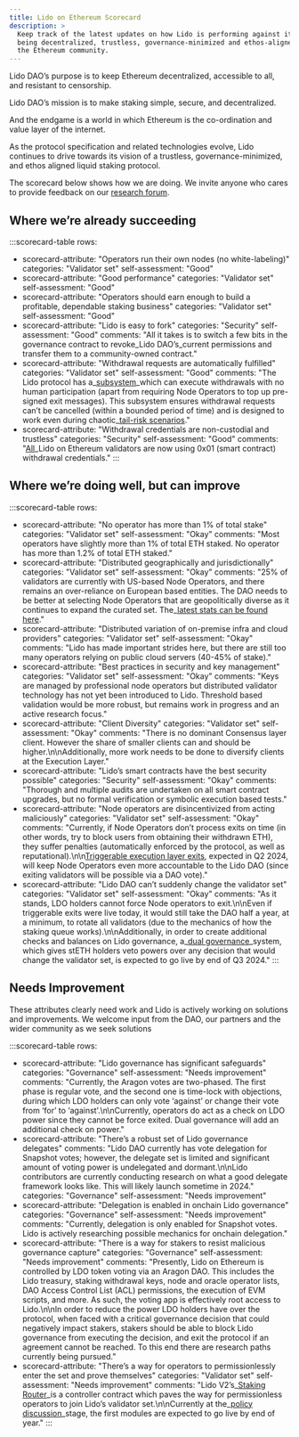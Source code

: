 ```yaml
---
title: Lido on Ethereum Scorecard
description: >
  Keep track of the latest updates on how Lido is performing against its goal of
  being decentralized, trustless, governance-minimized and ethos-aligned with
  the Ethereum community.
---
```

Lido DAO’s purpose is to keep Ethereum decentralized, accessible to all, and resistant to censorship.

Lido DAO’s mission is to make staking simple, secure, and decentralized.

And the endgame is a world in which Ethereum is the co-ordination and value layer of the internet.

As the protocol specification and related technologies evolve, Lido continues to drive towards its vision of a trustless, governance-minimized, and ethos aligned liquid staking protocol.

The scorecard below shows how we are doing. We invite anyone who cares to provide feedback on our [research forum](https://research.lido.fi/).

## Where we’re already succeeding

:::scorecard-table
rows:
  - scorecard-attribute: "Operators run their own nodes (no white-labeling)"
    categories: "Validator set"
    self-assessment: "Good"
  - scorecard-attribute: "Good performance"
    categories: "Validator set"
    self-assessment: "Good"
  - scorecard-attribute: "Operators should earn enough to build a profitable, dependable staking business"
    categories: "Validator set"
    self-assessment: "Good"
  - scorecard-attribute: "Lido is easy to fork"
    categories: "Security"
    self-assessment: "Good"
    comments: "All it takes is to switch a few bits in the governance contract to revoke\_Lido DAO’s\_current permissions and transfer them to a community-owned contract."
  - scorecard-attribute: "Withdrawal requests are automatically fulfilled"
    categories: "Validator set"
    self-assessment: "Good"
    comments: "The Lido protocol has a\_[subsystem](https://hackmd.io/@lido/SyaJQsZoj)\_which can execute withdrawals with no human participation (apart from requiring Node Operators to top up pre-signed exit messages). This subsystem ensures withdrawal requests can’t be cancelled (within a bounded period of time) and is designed to work even during chaotic\_[tail-risk scenarios](https://hackmd.io/@lido/SyaJQsZoj#How-slashings-would-affect-withdrawal-request-fulfillment)."
  - scorecard-attribute: "Withdrawal credentials are non-custodial and trustless"
    categories: "Security"
    self-assessment: "Good"
    comments: "[All](https://twitter.com/LidoFinance/status/1646977448410480643)\_Lido on Ethereum validators are now using 0x01 (smart contract) withdrawal credentials."
:::

## Where we’re doing well, but can improve

:::scorecard-table
rows:
  - scorecard-attribute: "No operator has more than 1% of total stake"
    categories: "Validator set"
    self-assessment: "Okay"
    comments: "Most operators have slightly more than 1% of total ETH staked. No operator has more than 1.2% of total ETH staked."
  - scorecard-attribute: "Distributed geographically and jurisdictionally"
    categories: "Validator set"
    self-assessment: "Okay"
    comments: "25% of validators are currently with US-based Node Operators, and there remains an over-reliance on European based entities. The DAO needs to be better at selecting Node Operators that are geopolitically diverse as it continues to expand the curated set. The\_[latest stats can be found here](https://research.lido.fi/t/lido-node-operator-validator-metrics/1431/22)."
  - scorecard-attribute: "Distributed variation of on-premise infra and cloud providers"
    categories: "Validator set"
    self-assessment: "Okay"
    comments: "Lido has made important strides here, but there are still too many operators relying on public cloud servers (40-45% of stake)."
  - scorecard-attribute: "Best practices in security and key management"
    categories: "Validator set"
    self-assessment: "Okay"
    comments: "Keys are managed by professional node operators but distributed validator technology has not yet been introduced to Lido. Threshold based validation would be more robust, but remains work in progress and an active research focus."
  - scorecard-attribute: "Client Diversity"
    categories: "Validator set"
    self-assessment: "Okay"
    comments: "There is no dominant Consensus layer client. However the share of smaller clients can and should be higher.\n\nAdditionally, more work needs to be done to diversify clients at the Execution Layer."
  - scorecard-attribute: "Lido’s smart contracts have the best security possible"
    categories: "Security"
    self-assessment: "Okay"
    comments: "Thorough and multiple audits are undertaken on all smart contract upgrades, but no formal verification or symbolic execution based tests."
  - scorecard-attribute: "Node operators are disincentivized from acting maliciously"
    categories: "Validator set"
    self-assessment: "Okay"
    comments: "Currently, if Node Operators don’t process exits on time (in other words, try to block users from obtaining their withdrawn ETH), they suffer penalties (automatically enforced by the protocol, as well as reputational).\n\n[Triggerable execution layer exits](https://ethereum-magicians.org/t/eip-7002-execution-layer-triggerable-exits/14195), expected in Q2 2024, will keep Node Operators even more accountable to the Lido DAO (since exiting validators will be possible via a DAO vote)."
  - scorecard-attribute: "Lido DAO can’t suddenly change the validator set"
    categories: "Validator set"
    self-assessment: "Okay"
    comments: "As it stands, LDO holders cannot force Node operators to exit.\n\nEven if triggerable exits were live today, it would still take the DAO half a year, at a minimum, to rotate all validators (due to the mechanics of how the staking queue works).\n\nAdditionally, in order to create additional checks and balances on Lido governance, a\_[dual governance](https://research.lido.fi/t/ldo-steth-dual-governance-continuation/5727)\_system, which gives stETH holders veto powers over any decision that would change the validator set, is expected to go live by end of Q3 2024."
:::

## Needs Improvement

These attributes clearly need work and Lido is actively working on solutions and improvements. We welcome input from the DAO, our partners and the wider community as we seek solutions

:::scorecard-table
rows:
  - scorecard-attribute: "Lido governance has significant safeguards"
    categories: "Governance"
    self-assessment: "Needs improvement"
    comments: "Currently, the Aragon votes are two-phased. The first phase is regular vote, and the second one is time-lock with objections, during which LDO holders can only vote ‘against’ or change their vote from ‘for’ to ‘against’.\n\nCurrently, operators do act as a check on LDO power since they cannot be force exited. Dual governance will add an additional check on power."
  - scorecard-attribute: "There’s a robust set of Lido governance delegates"
    comments: "Lido DAO currently has vote delegation for Snapshot votes; however, the delegate set is limited and significant amount of voting power is undelegated and dormant.\n\nLido contributors are currently conducting research on what a good delegate framework looks like. This will likely launch sometime in 2024."
    categories: "Governance"
    self-assessment: "Needs improvement"
  - scorecard-attribute: "Delegation is enabled in onchain Lido governance"
    categories: "Governance"
    self-assessment: "Needs improvement"
    comments: "Currently, delegation is only enabled for Snapshot votes. Lido is actively researching possible mechanics for onchain delegation."
  - scorecard-attribute: "There is a way for stakers to resist malicious governance capture"
    categories: "Governance"
    self-assessment: "Needs improvement"
    comments: "Presently, Lido on Ethereum is controlled by LDO token voting via an Aragon DAO. This includes the Lido treasury, staking withdrawal keys, node and oracle operator lists, DAO Access Control List (ACL) permissions, the execution of EVM scripts, and more. As such, the voting app is effectively root access to Lido.\n\nIn order to reduce the power LDO holders have over the protocol, when faced with a critical governance decision that could negatively impact stakers, stakers should be able to block Lido governance from executing the decision, and exit the protocol if an agreement cannot be reached. To this end there are research paths currently being pursued."
  - scorecard-attribute: "There’s a way for operators to permissionlessly enter the set and prove themselves"
    categories: "Validator set"
    self-assessment: "Needs improvement"
    comments: "Lido V2’s\_[Staking Router](https://blog.lido.fi/introducing-lido-v2/#overview)\_is a controller contract which paves the way for permissionless operators to join Lido’s validator set.\n\nCurrently at the\_[policy discussion](https://research.lido.fi/t/staking-router-modules-support-policy/4495)\_stage, the first modules are expected to go live by end of year."
:::